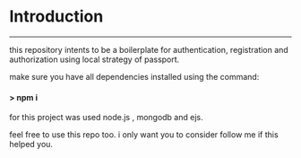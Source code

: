 # Introduction

---

this repository intents to be a boilerplate for authentication, registration and authorization using local strategy of passport.

make sure you have all dependencies installed using the command:

#### > npm i

for this project was used node.js , mongodb and ejs.

feel free to use this repo too.
i only want you to consider follow me if this helped you.

